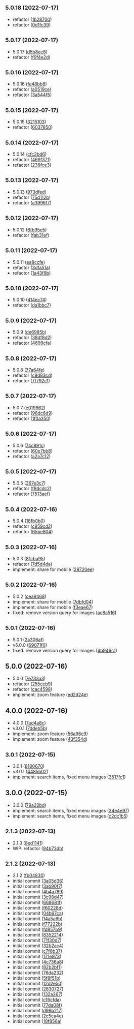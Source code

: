 ## <small>5.0.18 (2022-07-17)</small>

* refactor ([1b28700](https://github.com/fizzjs/vb-menu.web/commit/1b28700))
* refactor ([0d1fc39](https://github.com/fizzjs/vb-menu.web/commit/0d1fc39))



## <small>5.0.17 (2022-07-17)</small>

* 5.0.17 ([d5b8ec8](https://github.com/fizzjs/vb-menu.web/commit/d5b8ec8))
* refactor ([f9f4e2d](https://github.com/fizzjs/vb-menu.web/commit/f9f4e2d))



## <small>5.0.16 (2022-07-17)</small>

* 5.0.16 ([fe48bb8](https://github.com/fizzjs/vb-menu.web/commit/fe48bb8))
* refactor ([a0519ce](https://github.com/fizzjs/vb-menu.web/commit/a0519ce))
* refactor ([3a544f5](https://github.com/fizzjs/vb-menu.web/commit/3a544f5))



## <small>5.0.15 (2022-07-17)</small>

* 5.0.15 ([3215103](https://github.com/fizzjs/vb-menu.web/commit/3215103))
* refactor ([6037850](https://github.com/fizzjs/vb-menu.web/commit/6037850))



## <small>5.0.14 (2022-07-17)</small>

* 5.0.14 ([cfc2bd6](https://github.com/fizzjs/vb-menu.web/commit/cfc2bd6))
* refactor ([469f371](https://github.com/fizzjs/vb-menu.web/commit/469f371))
* refactor ([238fce3](https://github.com/fizzjs/vb-menu.web/commit/238fce3))



## <small>5.0.13 (2022-07-17)</small>

* 5.0.13 ([973dfed](https://github.com/fizzjs/vb-menu.web/commit/973dfed))
* refactor ([75d112b](https://github.com/fizzjs/vb-menu.web/commit/75d112b))
* refactor ([a3996f7](https://github.com/fizzjs/vb-menu.web/commit/a3996f7))



## <small>5.0.12 (2022-07-17)</small>

* 5.0.12 ([6fb95e5](https://github.com/fizzjs/vb-menu.web/commit/6fb95e5))
* refactor ([fab31ef](https://github.com/fizzjs/vb-menu.web/commit/fab31ef))



## <small>5.0.11 (2022-07-17)</small>

* 5.0.11 ([ea8ccfe](https://github.com/fizzjs/vb-menu.web/commit/ea8ccfe))
* refactor ([3dfa51a](https://github.com/fizzjs/vb-menu.web/commit/3dfa51a))
* refactor ([1a43f9b](https://github.com/fizzjs/vb-menu.web/commit/1a43f9b))



## <small>5.0.10 (2022-07-17)</small>

* 5.0.10 ([414ec74](https://github.com/fizzjs/vb-menu.web/commit/414ec74))
* refactor ([da1bbc7](https://github.com/fizzjs/vb-menu.web/commit/da1bbc7))



## <small>5.0.9 (2022-07-17)</small>

* 5.0.9 ([de6985b](https://github.com/fizzjs/vb-menu.web/commit/de6985b))
* refactor ([38df8d2](https://github.com/fizzjs/vb-menu.web/commit/38df8d2))
* refactor ([4699cfa](https://github.com/fizzjs/vb-menu.web/commit/4699cfa))



## <small>5.0.8 (2022-07-17)</small>

* 5.0.8 ([77a64fe](https://github.com/fizzjs/vb-menu.web/commit/77a64fe))
* refactor ([c8d83cd](https://github.com/fizzjs/vb-menu.web/commit/c8d83cd))
* refactor ([7f792c1](https://github.com/fizzjs/vb-menu.web/commit/7f792c1))



## <small>5.0.7 (2022-07-17)</small>

* 5.0.7 ([e019862](https://github.com/fizzjs/vb-menu.web/commit/e019862))
* refactor ([96dc6d9](https://github.com/fizzjs/vb-menu.web/commit/96dc6d9))
* refactor ([1f0a350](https://github.com/fizzjs/vb-menu.web/commit/1f0a350))



## <small>5.0.6 (2022-07-17)</small>

* 5.0.6 ([74c891c](https://github.com/fizzjs/vb-menu.web/commit/74c891c))
* refactor ([60e7bb8](https://github.com/fizzjs/vb-menu.web/commit/60e7bb8))
* refactor ([a2a7c12](https://github.com/fizzjs/vb-menu.web/commit/a2a7c12))



## <small>5.0.5 (2022-07-17)</small>

* 5.0.5 ([367e3c7](https://github.com/fizzjs/vb-menu.web/commit/367e3c7))
* refactor ([f8dcdc2](https://github.com/fizzjs/vb-menu.web/commit/f8dcdc2))
* refactor ([7513aef](https://github.com/fizzjs/vb-menu.web/commit/7513aef))



## <small>5.0.4 (2022-07-16)</small>

* 5.0.4 ([18fb0b0](https://github.com/fizzjs/vb-menu.web/commit/18fb0b0))
* refactor ([c959cd2](https://github.com/fizzjs/vb-menu.web/commit/c959cd2))
* refactor ([65be804](https://github.com/fizzjs/vb-menu.web/commit/65be804))



## <small>5.0.3 (2022-07-16)</small>

* 5.0.3 ([81cba95](https://github.com/fizzjs/vb-menu.web/commit/81cba95))
* refactor ([7d5d4da](https://github.com/fizzjs/vb-menu.web/commit/7d5d4da))
* implement: share for mobile ([29720ee](https://github.com/fizzjs/vb-menu.web/commit/29720ee))



## <small>5.0.2 (2022-07-16)</small>

* 5.0.2 ([cea9468](https://github.com/fizzjs/vb-menu.web/commit/cea9468))
* implement: share for mobile ([7dbfd04](https://github.com/fizzjs/vb-menu.web/commit/7dbfd04))
* implement: share for mobile ([f3eae67](https://github.com/fizzjs/vb-menu.web/commit/f3eae67))
* fixed: remove version query for images ([ac8a516](https://github.com/fizzjs/vb-menu.web/commit/ac8a516))



## <small>5.0.1 (2022-07-16)</small>

* 5.0.1 ([2a306af](https://github.com/fizzjs/vb-menu.web/commit/2a306af))
* v5.0.0 ([69071f0](https://github.com/fizzjs/vb-menu.web/commit/69071f0))
* fixed: remove version query for images ([4b946c1](https://github.com/fizzjs/vb-menu.web/commit/4b946c1))



## 5.0.0 (2022-07-16)

* 5.0.0 ([7e733a3](https://github.com/fizzjs/vb-menu.web/commit/7e733a3))
* refactor ([255ccb9](https://github.com/fizzjs/vb-menu.web/commit/255ccb9))
* refactor ([cac4598](https://github.com/fizzjs/vb-menu.web/commit/cac4598))
* implement: zoom feature ([ed2d24e](https://github.com/fizzjs/vb-menu.web/commit/ed2d24e))



## 4.0.0 (2022-07-16)

* 4.0.0 ([7ad4a8c](https://github.com/fizzjs/vb-menu.web/commit/7ad4a8c))
* v3.0.1 ([7ddeb5b](https://github.com/fizzjs/vb-menu.web/commit/7ddeb5b))
* implement: zoom feature ([56a96c9](https://github.com/fizzjs/vb-menu.web/commit/56a96c9))
* implement: zoom feature ([43f354d](https://github.com/fizzjs/vb-menu.web/commit/43f354d))



## <small>3.0.1 (2022-07-15)</small>

* 3.0.1 ([8100670](https://github.com/fizzjs/vb-menu.web/commit/8100670))
* v3.0.1 ([4485b02](https://github.com/fizzjs/vb-menu.web/commit/4485b02))
* implement: search items, fixed menu images ([3517fc1](https://github.com/fizzjs/vb-menu.web/commit/3517fc1))



## 3.0.0 (2022-07-15)

* 3.0.0 ([79a22bd](https://github.com/fizzjs/vb-menu.web/commit/79a22bd))
* implement: search items, fixed menu images ([34e4e97](https://github.com/fizzjs/vb-menu.web/commit/34e4e97))
* implement: search items, fixed menu images ([c2dc1b5](https://github.com/fizzjs/vb-menu.web/commit/c2dc1b5))



## <small>2.1.3 (2022-07-13)</small>

* 2.1.3 ([8ed1141](https://github.com/fizzjs/vb-menu.web/commit/8ed1141))
* WIP: refactor ([94b73db](https://github.com/fizzjs/vb-menu.web/commit/94b73db))



## <small>2.1.2 (2022-07-13)</small>

* 2.1.2 ([fb04830](https://github.com/fizzjs/vb-menu.web/commit/fb04830))
* initial commit ([3a05d36](https://github.com/fizzjs/vb-menu.web/commit/3a05d36))
* initial commit ([3ab90f7](https://github.com/fizzjs/vb-menu.web/commit/3ab90f7))
* initial commit ([4b4a789](https://github.com/fizzjs/vb-menu.web/commit/4b4a789))
* initial commit ([3c98d47](https://github.com/fizzjs/vb-menu.web/commit/3c98d47))
* initial commit ([668681f](https://github.com/fizzjs/vb-menu.web/commit/668681f))
* initial commit ([f60228d](https://github.com/fizzjs/vb-menu.web/commit/f60228d))
* initial commit ([04b97ca](https://github.com/fizzjs/vb-menu.web/commit/04b97ca))
* initial commit ([14a5a6b](https://github.com/fizzjs/vb-menu.web/commit/14a5a6b))
* initial commit ([f77222b](https://github.com/fizzjs/vb-menu.web/commit/f77222b))
* initial commit ([fd857b9](https://github.com/fizzjs/vb-menu.web/commit/fd857b9))
* initial commit ([8352214](https://github.com/fizzjs/vb-menu.web/commit/8352214))
* initial commit ([71f30d7](https://github.com/fizzjs/vb-menu.web/commit/71f30d7))
* initial commit ([32b2ac4](https://github.com/fizzjs/vb-menu.web/commit/32b2ac4))
* initial commit ([c7f8b37](https://github.com/fizzjs/vb-menu.web/commit/c7f8b37))
* initial commit ([171e973](https://github.com/fizzjs/vb-menu.web/commit/171e973))
* initial commit ([4c736a8](https://github.com/fizzjs/vb-menu.web/commit/4c736a8))
* initial commit ([82b2bf1](https://github.com/fizzjs/vb-menu.web/commit/82b2bf1))
* initial commit ([76da232](https://github.com/fizzjs/vb-menu.web/commit/76da232))
* initial commit ([5f8f51b](https://github.com/fizzjs/vb-menu.web/commit/5f8f51b))
* initial commit ([12d2e50](https://github.com/fizzjs/vb-menu.web/commit/12d2e50))
* initial commit ([2830727](https://github.com/fizzjs/vb-menu.web/commit/2830727))
* initial commit ([132a267](https://github.com/fizzjs/vb-menu.web/commit/132a267))
* initial commit ([c16cfda](https://github.com/fizzjs/vb-menu.web/commit/c16cfda))
* initial commit ([77da08f](https://github.com/fizzjs/vb-menu.web/commit/77da08f))
* initial commit ([d96b217](https://github.com/fizzjs/vb-menu.web/commit/d96b217))
* initial commit ([2c5ca4e](https://github.com/fizzjs/vb-menu.web/commit/2c5ca4e))
* initial commit ([18f856a](https://github.com/fizzjs/vb-menu.web/commit/18f856a))



